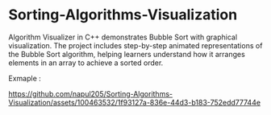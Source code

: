 # Sorting-Algorithms-Visualization
Algorithm Visualizer in C++ demonstrates Bubble Sort with graphical visualization. The project includes step-by-step animated representations of the Bubble Sort algorithm, helping learners understand how it arranges elements in an array to achieve a sorted order. 

Exmaple :

https://github.com/napul205/Sorting-Algorithms-Visualization/assets/100463532/1f93127a-836e-44d3-b183-752edd77744e

